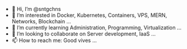 - 👋 Hi, I’m @sntgchns
- 👀 I’m interested in Docker, Kubernetes, Containers, VPS, MERN, Networks, Blockchain ...
- 🌱 I’m currently learning Administration, Programming, Virtualization ...
- 💞️ I’m looking to collaborate on Server development, IaaS ...
- 📫 How to reach me: Good vives ...

<!---
sntgchns/sntgchns is a ✨ special ✨ repository because its `README.md` (this file) appears on your GitHub profile.
You can click the Preview link to take a look at your changes.
--->
